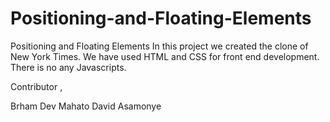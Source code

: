 # Positioning-and-Floating-Elements
Positioning and Floating Elements
In this project we created the clone of New York Times.
We have used HTML and CSS for front end development.
There is no any Javascripts.



Contributor ,

Brham Dev Mahato
David Asamonye
